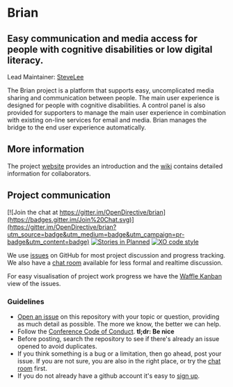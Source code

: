 # Brian

## Easy communication and media access for people with cognitive disabilities or low digital literacy.

Lead Maintainer: [SteveLee](https://github.com/SteveALee)

The Brian project is a platform that supports easy, uncomplicated media sharing and communication between people. The main user experience is designed for people with cognitive disabilities. A control panel is also provided for supporters to manage the main user experience in combination with existing on-line services for email and media. Brian manages the bridge to the end user experience automatically.

## More information
The project [website](http://opendirective.github.io/brian) provides an introduction and the [wiki](https://github.com/OpenDirective/brian/wiki/Home) contains detailed information for collaborators.

## Project communication

[![Join the chat at https://gitter.im/OpenDirective/brian](https://badges.gitter.im/Join%20Chat.svg)](https://gitter.im/OpenDirective/brian?utm_source=badge&utm_medium=badge&utm_campaign=pr-badge&utm_content=badge)
[![Stories in Planned](https://badge.waffle.io/OpenDirective/brian.svg?label=planned&title=Planned)](http://waffle.io/OpenDirective/brian)
[![XO code style](https://img.shields.io/badge/code_style-XO-5ed9c7.svg)](https://github.com/sindresorhus/xo)

We use [issues](https://github.com/OpenDirective/brian/issues) on GitHub for most project discussion and progress tracking. We also have a [chat room](https://gitter.im/OpenDirective/brian) available for less formal and realtime discussion.

For easy visualisation of project work progress we have the [Waffle Kanban](https://waffle.io/OpenDirective/brian) view of the issues.

### Guidelines

* [Open an issue](https://github.com/OpenDirective/brian/issues/new) on this repository with your topic or question, providing as much detail as possible. The more we know, the better we can help.
* Follow the [Conference Code of Conduct](http://confcodeofconduct.com). **tl;dr: Be nice**
* Before posting, search the repository to see if there's already an issue opened to avoid duplicates.
* If you think something is a bug or a limitation, then go ahead, post your issue. If you are not sure, you are also in the right place, or try the [chat room](https://gitter.im/OpenDirective/brian) first.
* If you do not already have a github account it's easy to [sign up](https://github.com/join).
